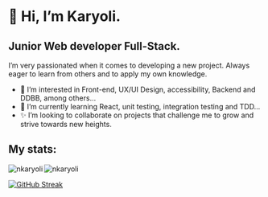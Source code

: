 # 👋 Hi, I’m Karyoli.
 ## Junior Web developer Full-Stack.
 I’m very passionated when it comes to developing a new project. Always eager to learn from others and to apply my own knowledge.
- 👀 I’m interested in Front-end, UX/UI Design, accessibility, Backend and DDBB, among others...
- 🌱 I’m currently learning React, unit testing, integration testing and TDD...
- ✨ I’m looking to collaborate on projects that challenge me to grow and strive towards new heights.

## My stats:
<p><img align="left" src="https://github-readme-stats.vercel.app/api/top-langs?username=nkaryoli&show_icons=true&locale=en&layout=compact" alt="nkaryoli" /></p>
<img align="center" src="https://github-readme-stats.vercel.app/api?username=nkaryoli&show_icons=true&locale=en" alt="nkaryoli" />

[![GitHub Streak](http://github-readme-streak-stats.herokuapp.com?user=nkaryoli&theme=light&background=ffffff)](https://git.io/streak-stats)
